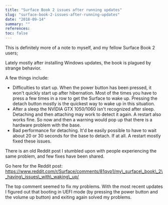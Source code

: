 ```yaml
---
title: "Surface Book 2 issues after running updates"
slug: "surface-book-2-issues-after-running-updates"
date: "2018-09-14"
summary: ""
references: 
toc: false
---
```




This is definitely more of a note to myself, and my fellow Surface Book 2 users;

Lately mostly after installing Windows updates, the book is plagued by strange behavior.

A few things include:

* Difficulties to start up. When the power button has been pressed, it won't quickly start up after hibernation. Most of the times you have to press a few times in a row to get the Surface to wake up. Pressing the detach button mostly is the quickest way to wake up in this situation.
* After a sleep the NVIDIA GTX 1050/1060 isn't recognized after sleep. Detaching and then attaching may work to detect it again. A restart also works fine. So now and then a warning would pop up that there is a hardware problem with the base.
* Bad performance for detaching. It'd be easily possible to have to wait about 20 or 30 seconds for the base to detach. If at all. A restart mostly fixed these issues.

There is an old Reddit post I stumbled upon with people experiencing the same problem, and few fixes have been shared.

Go here for the Reddit post: https://www.reddit.com/r/Surface/comments/81qvp1/my\_surface\_book\_2\_having\_issues\_with\_waking\_up/

The top comment seemed to fix my problems. With the most recent updates I figured out that booting in UEFI mode (by pressing the power button and the volume up button) and exiting again solved my problems.
